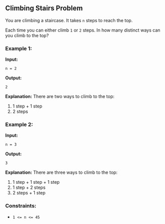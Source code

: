 ## Climbing Stairs Problem

You are climbing a staircase. It takes `n` steps to reach the top.

Each time you can either climb `1` or `2` steps. In how many distinct ways can you climb to the top?

### Example 1:

**Input:**
```plaintext
n = 2
```

**Output:**
```plaintext
2
```

**Explanation:** There are two ways to climb to the top:
1. 1 step + 1 step
2. 2 steps

### Example 2:

**Input:**
```plaintext
n = 3
```

**Output:**
```plaintext
3
```

**Explanation:** There are three ways to climb to the top:
1. 1 step + 1 step + 1 step
2. 1 step + 2 steps
3. 2 steps + 1 step

### Constraints:

- `1 <= n <= 45`
